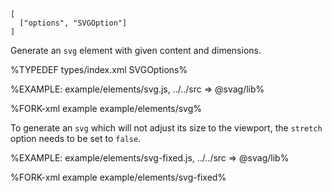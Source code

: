 
```### svg => string
[
  ["options", "SVGOption"]
]
```

Generate an `svg` element with given content and dimensions.

%TYPEDEF types/index.xml SVGOptions%

%EXAMPLE: example/elements/svg.js, ../../src => @svag/lib%

%FORK-xml example example/elements/svg%

To generate an `svg` which will not adjust its size to the viewport, the `stretch` option needs to be set to `false`.

%EXAMPLE: example/elements/svg-fixed.js, ../../src => @svag/lib%

%FORK-xml example example/elements/svg-fixed%
